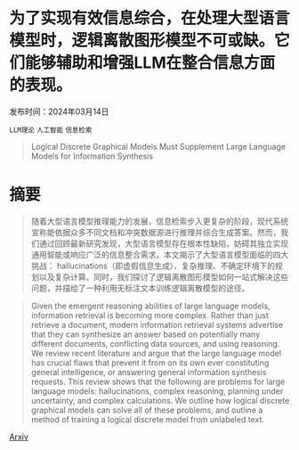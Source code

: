 # 为了实现有效信息综合，在处理大型语言模型时，逻辑离散图形模型不可或缺。它们能够辅助和增强LLM在整合信息方面的表现。

发布时间：2024年03月14日

`LLM理论` `人工智能` `信息检索`

> Logical Discrete Graphical Models Must Supplement Large Language Models for Information Synthesis

# 摘要

> 随着大型语言模型推理能力的发展，信息检索步入更复杂的阶段，现代系统宣称能依据众多不同文档和冲突数据源进行推理并综合生成答案。然而，我们通过回顾最新研究发现，大型语言模型存在根本性缺陷，妨碍其独立实现通用智能或响应广泛的信息整合需求。本文揭示了大型语言模型面临的四大挑战： hallucinations（即虚假信息生成）、复杂推理、不确定环境下的规划以及复杂计算。同时，我们探讨了逻辑离散图形模型如何一站式解决这些问题，并描绘了一种利用无标注文本训练逻辑离散模型的途径。

> Given the emergent reasoning abilities of large language models, information retrieval is becoming more complex. Rather than just retrieve a document, modern information retrieval systems advertise that they can synthesize an answer based on potentially many different documents, conflicting data sources, and using reasoning. We review recent literature and argue that the large language model has crucial flaws that prevent it from on its own ever constituting general intelligence, or answering general information synthesis requests. This review shows that the following are problems for large language models: hallucinations, complex reasoning, planning under uncertainty, and complex calculations. We outline how logical discrete graphical models can solve all of these problems, and outline a method of training a logical discrete model from unlabeled text.

[Arxiv](https://arxiv.org/abs/2403.09599)